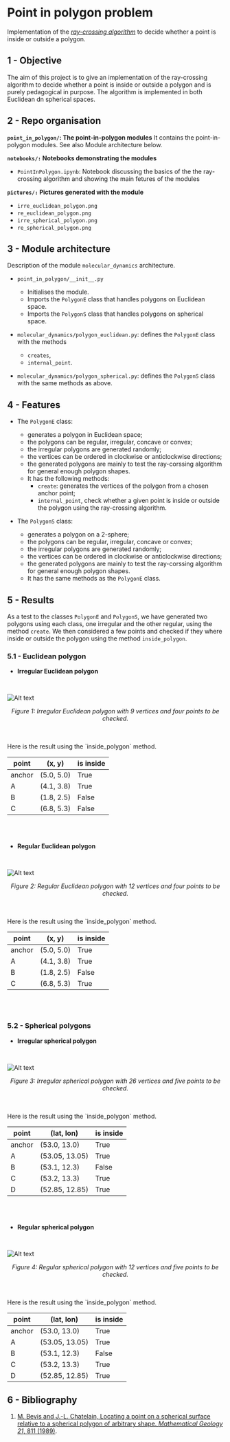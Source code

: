 # Point in polygon problem
Implementation of the [*ray-crossing algorithm*](https://en.wikipedia.org/wiki/Point_in_polygon) to decide whether a point is inside or outside a polygon.

## 1 - Objective

The aim of this project is to give an implementation of the ray-crossing algorithm to decide whether a point is inside or outside a polygon and is purely pedagogical in purpose. The algorithm is implemented in both Euclidean dn spherical spaces.

## 2 - Repo organisation

**`point_in_polygon/`: The point-in-polygon modules**
It contains the point-in-polygon modules. See also Module architecture below.

**`notebooks/:` Notebooks demonstrating the modules**
- `PointInPolygon.ipynb`: Notebook discussing the basics of the the ray-crossing algorithm and showing the main fetures of the modules

**`pictures/:` Pictures generated with the module**
- `irre_euclidean_polygon.png`
- `re_euclidean_polygon.png`
- `irre_spherical_polygon.png`
- `re_spherical_polygon.png`


## 3 - Module architecture

Description of the module `molecular_dynamics` architecture.

- `point_in_polygon/__init__.py`
  - Initialises the module.
  - Imports the `PolygonE` class that handles polygons on Euclidean space.
  - Imports the `PolygonS` class that handles polygons on spherical space.

- `molecular_dynamics/polygon_euclidean.py`: defines the `PolygonE` class with the methods
  -  `creates`,
  -  `internal_point`.
- `molecular_dynamics/polygon_spherical.py`: defines the `PolygonS` class with the same methods as above.

## 4 - Features

- The `PolygonE` class:
  - generates a polygon in Euclidean space;
  - the polygons can be regular, irregular, concave or convex;
  - the irregular polygons are generated randomly;
  - the vertices can be ordered in clockwise or anticlockwise directions;
  - the generated polygons are mainly to test the ray-corssing algorithm for general enough polygon shapes. 
  - It has the following methods:
    - `create`: generates the vertices of the polygon from a chosen anchor point;
    - `internal_point`, check whether a given point is inside or outside the polygon using the ray-crossing algorithm.

- The `PolygonS` class:
  - generates a polygon on a 2-sphere;
  - the polygons can be regular, irregular, concave or convex;
  - the irregular polygons are generated randomly;
  - the vertices can be ordered in clockwise or anticlockwise directions;
  - the generated polygons are mainly to test the ray-corssing algorithm for general enough polygon shapes. 
  - It has the same methods as the `PolygonE` class.

## 5 - Results

As a test to the classes `PolygonE` and `PolygonS`, we have generated two polygons using each class, one irregular and the other regular, using the method `create`. We then considered a few points and checked if they where inside or outside the polygon using the method `inside_polygon`. 

### 5.1 - Euclidean polygon

- **Irregular Euclidean polygon**
<br>

![Alt text](pictures/irreg_euclidean_polygon.png)
<div align="center">
  
*Figure 1: Irregular Euclidean polygon with 9 vertices and four points to be checked.*

</div>
<br><br>
Here is the result using the `inside_polygon` method.
<div align="center">
  
| point  |   (x, y)   | is inside |
|--------|------------|-----------|
| anchor | (5.0, 5.0) |    True   |
|   A    | (4.1, 3.8) |    True   |
|   B    | (1.8, 2.5) |   False   |
|   C    | (6.8, 5.3) |   False   |

</div>
<br><br>

- **Regular Euclidean polygon**
<br>

![Alt text](pictures/reg_euclidean_polygon.png)
<div align="center">
  
*Figure 2: Regular Euclidean polygon with 12 vertices and four points to be checked.*

</div>
<br><br>
Here is the result using the `inside_polygon` method.
<div align="center">

| point  |   (x, y)   | is inside |
|--------|------------|-----------|
| anchor | (5.0, 5.0) |    True   |
|   A    | (4.1, 3.8) |    True   |
|   B    | (1.8, 2.5) |   False   |
|   C    | (6.8, 5.3) |    True   |

</div>
<br><br>

### 5.2 - Spherical polygons

- **Irregular spherical polygon**
<br>

![Alt text](pictures/irreg_spherical_polygon.png)
<div align="center">
  
*Figure 3: Irregular spherical polygon with 26 vertices and five points to be checked.*

</div>
<br><br>
Here is the result using the `inside_polygon` method.
<div align="center">

  
| point  |   (lat, lon)   | is inside |
|--------|----------------|-----------|
| anchor |  (53.0, 13.0)  |    True   |
|   A    | (53.05, 13.05) |    True   |
|   B    |  (53.1, 12.3)  |   False   |
|   C    |  (53.2, 13.3)  |    True   |
|   D    | (52.85, 12.85) |    True   |

</div>
<br><br>

- **Regular spherical polygon**
<br>

![Alt text](pictures/reg_spherical_polygon.png)
<div align="center">
  
*Figure 4: Regular spherical polygon with 12 vertices and five points to be checked.*

</div>
<br><br>
Here is the result using the `inside_polygon` method.
<div align="center">
  
| point  |   (lat, lon)   | is inside |
|--------|----------------|-----------|
| anchor |  (53.0, 13.0)  |    True   |
|   A    | (53.05, 13.05) |    True   |
|   B    |  (53.1, 12.3)  |   False   |
|   C    |  (53.2, 13.3)  |    True   |
|   D    | (52.85, 12.85) |    True   |

</div>

## 6 - Bibliography

1. [M. Bevis and J.-L. Chatelain, Locating a point on a spherical surface relative to a spherical polygon of arbitrary shape. *Mathematical Geology* *21*, 811 (1989)](https://link.springer.com/article/10.1007/BF00894449).
